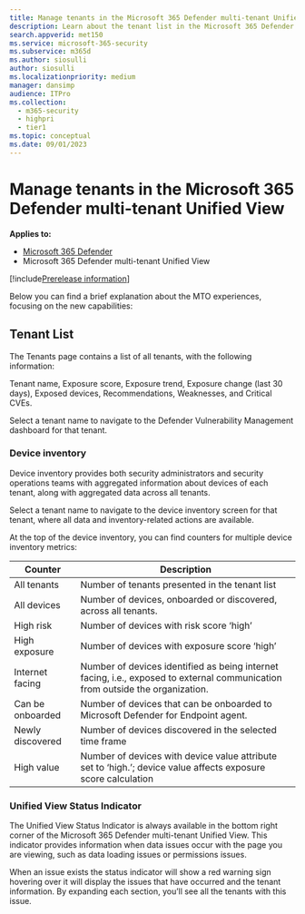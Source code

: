 ```yaml
---
title: Manage tenants in the Microsoft 365 Defender multi-tenant Unified View 
description: Learn about the tenant list in the Microsoft 365 Defender multi-tenant Unified View
search.appverid: met150
ms.service: microsoft-365-security
ms.subservice: m365d
ms.author: siosulli
author: siosulli
ms.localizationpriority: medium
manager: dansimp
audience: ITPro
ms.collection: 
  - m365-security
  - highpri
  - tier1
ms.topic: conceptual
ms.date: 09/01/2023
---
```


# Manage tenants in the Microsoft 365 Defender multi-tenant Unified View

**Applies to:**

- [Microsoft 365 Defender](https://go.microsoft.com/fwlink/?linkid=2118804)
- Microsoft 365 Defender multi-tenant Unified View

[!include[Prerelease information](../../includes/prerelease.md)]

Below you can find a brief explanation about the MTO experiences, focusing on the new capabilities:

## Tenant List

The Tenants page contains a list of all tenants, with the following information:

Tenant name, Exposure score, Exposure trend, Exposure change (last 30 days), Exposed devices, Recommendations, Weaknesses, and Critical CVEs.

Select a tenant name to navigate to the Defender Vulnerability Management dashboard for that tenant.

### Device inventory

Device inventory provides both security administrators and security operations teams with aggregated information about devices of each tenant, along with aggregated data across all tenants.

Select a tenant name to navigate to the device inventory screen for that tenant, where all data and inventory-related actions are available.

At the top of the device inventory, you can find counters for multiple device inventory metrics:

| Counter          | Description                                                                                                                   |
|------------------|-------------------------------------------------------------------------------------------------------------------------------|
| All tenants      | Number of tenants presented in the tenant list                                                                                |
| All devices      | Number of devices, onboarded or discovered, across all tenants.                                                               |
| High risk        | Number of devices with risk score ‘high’                                                                                      |
| High exposure    | Number of devices with exposure score ‘high’                                                                                  |
| Internet facing  | Number of devices identified as being internet facing, i.e., exposed to external communication from outside the organization. |
| Can be onboarded | Number of devices that can be onboarded to Microsoft Defender for Endpoint agent.                                             |
| Newly discovered | Number of devices discovered in the selected time frame                                                                       |
| High value       | Number of devices with device value attribute set to ‘high.’; device value affects exposure score calculation                 |

### Unified View Status Indicator

The Unified View Status Indicator is always available in the bottom right corner of the Microsoft 365 Defender multi-tenant Unified View. This indicator provides information when data issues occur with the page you are viewing, such as data loading issues or permissions issues.

When an issue exists the status indicator will show a red warning sign hovering over it will display the issues that have occurred and the tenant information. By expanding each section, you’ll see all the tenants with this issue.
